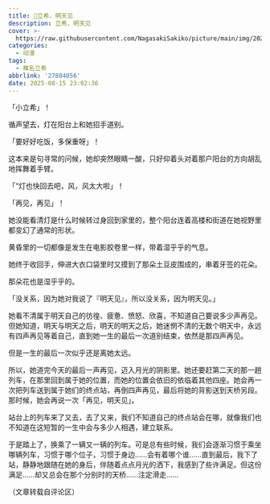 ```yaml
---
title: 🐧立希，明天见
description: 立希，明天见
cover: >-
  https://raw.githubusercontent.com/NagasakiSakiko/picture/main/img/20250815-1.jpg
categories:
  - 动漫
tags:
  - 椎名立希
abbrlink: '27884056'
date: 2025-08-15 23:02:36
---
```


「小立希」！


循声望去，灯在阳台上和她招手道别。


「要好好吃饭，多保重呀」！


这本来是句寻常的问候，她却突然眼睛一酸，只好仰着头对着那户阳台的方向胡乱地挥舞着手臂。


「“灯也快回去吧，风，风太大啦」！


「再见，再见」！


她没能看清灯是什么时候转过身回到家里的，整个阳台连着高楼和街道在她视野里都变幻了通常的形状。


黄昏里的一切都像是发生在电影胶卷里一样，带着湿乎乎的气息。


她终于收回手，伸进大衣口袋里时又摸到了那朵土豆皮围成的，串着牙签的花朵。


那朵花也是湿乎乎的。


「没关系，因为她对我说了『明天见』，所以没关系，因为明天见。」

她看不清属于明天自己的彷徨、疲惫、愤怒、欣喜，不知道自己要说多少声再见。但她知道，明天与明天之后，明天的明天之后，她迷惘不清的无数个明天中，永远有四声再见等着自己，直到她一生的最后一次道别结束，依然是那四声再见。


但是一生的最后一次似乎还是离她太远。


所以，她道完今天的最后一声再见，迈入月光的阴影里。她还要赶第二天的那一趟列车，在那里回到属于她的位置，而她的位置会依旧的依临着其他四座。她会再一次把列车送到属于她们的终点站，再倒四声再见，最后将她的背影送到天桥另段。那时候，她会再说一次「再见，明天见」。

站台上的列车来了又去，去了又来，我们不知道自己的终点站会在哪，就像我们也不知道在这短暂的一生中会与多少人相遇，建立联系。


于是踏上了，换乘了一辆又一辆的列车。可是总有些时候，我们会逐渐习惯于乘坐哪辆列车，习惯于哪个位子，习惯于身边……会有着哪个谁……直到最后，我下了站，静静地跟随在她的身后，伴随着点点月光的洒下，我感到了些许满足。但这份满足……却又总会在那个分别时的天桥……注定滑走……

（文章转载自评论区）